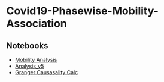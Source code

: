 # Covid19-Phasewise-Mobility-Association

## Notebooks

- [Mobility Analysis](analysis/DescartesMobility.ipynb)
- [Analysis_v5](granger/Analysis_v5.ipynb)
- [Granger Causasality Calc](granger/GrangerCausasality.ipynb)

